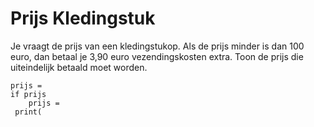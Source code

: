 # Prijs Kledingstuk
Je vraagt de prijs van een kledingstukop. Als de prijs minder is dan 100 euro, dan betaal je 3,90 euro vezendingskosten extra. Toon de prijs die uiteindelijk betaald moet worden.

```commandline
prijs = 
if prijs
    prijs =
 print( 
```